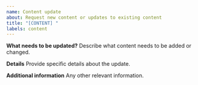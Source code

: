 ```yaml
---
name: Content update
about: Request new content or updates to existing content
title: "[CONTENT] "
labels: content
---
```


**What needs to be updated?**
Describe what content needs to be added or changed.

**Details**
Provide specific details about the update.

**Additional information**
Any other relevant information.
